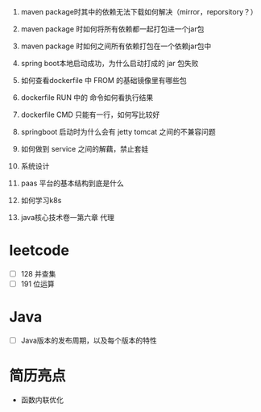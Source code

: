 1. maven package时其中的依赖无法下载如何解决（mirror，reporsitory？）

2. maven package 时如何将所有依赖都一起打包进一个jar包
3. maven package 时如何之间所有依赖打包在一个依赖jar包中
4. spring boot本地启动成功，为什么启动打成的 jar 包失败
5. 如何查看dockerfile 中 FROM 的基础镜像里有哪些包
6. dockerfile RUN 中的 命令如何看执行结果
7. dockerfile CMD 只能有一行，如何写比较好
8. springboot 启动时为什么会有 jetty tomcat 之间的不兼容问题
9. 如何做到 service 之间的解藕，禁止套娃
10. 系统设计
11. paas 平台的基本结构到底是什么
12. 如何学习k8s
13. java核心技术卷一第六章 代理

# leetcode
- [ ] 128 并查集
- [ ] 191 位运算

# Java
-  [ ] Java版本的发布周期，以及每个版本的特性



# 简历亮点

- 函数内联优化
